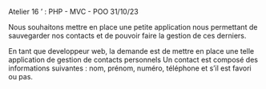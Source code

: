 Atelier 16 ’  :  PHP - MVC - POO
31/10/23

Nous souhaitons mettre en place une petite application nous permettant de sauvegarder nos contacts et de pouvoir faire la gestion de ces derniers.

En tant que developpeur web, la demande est de mettre en place une telle application de gestion de contacts personnels
Un contact est composé des informations suivantes : nom, prénom, numéro, téléphone et s’il est favori ou pas.


